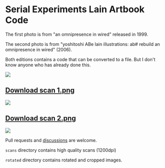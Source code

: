 # Serial Experiments Lain Artbook Code

The first photo is from "an omnipresence in wired" released in 1999.

The second photo is from "yoshitoshi ABe lain illustrations: ab# rebuild an omnipresence in wired" (2006).

Both editions contains a code that can be converted to a file. But I don't know anyone who has already done this.

![](photos/1.jpg)

## [Download scan 1.png](rotated/1.png)

![](photos/2.jpg)

## [Download scan 2.png](rotated/2.png)

![](photos/0.jpg)

Pull requests and [discussions](issues/1) are welcome.

`scans` directory contains high quality scans (1200dpi)

`rotated` directory contains rotated and cropped images.
